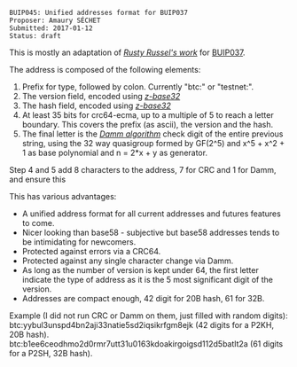     BUIP045: Unified addresses format for BUIP037
    Proposer: Amaury SÉCHET
    Submitted: 2017-01-12
    Status: draft

This is mostly an adaptation of [*Rusty Russel's
work*](https://rusty.ozlabs.org/?p=578) for
[BUIP037](037.mediawiki "wikilink").  
  
The address is composed of the following elements:  
1. Prefix for type, followed by colon. Currently "btc:" or "testnet:".  
2. The version field, encoded using
[*z-base32*](http://philzimmermann.com/docs/human-oriented-base-32-encoding.txt)  
3. The hash field, encoded using
[*z-base32*](http://philzimmermann.com/docs/human-oriented-base-32-encoding.txt)  
4. At least 35 bits for crc64-ecma, up to a multiple of 5 to reach a
letter boundary. This covers the prefix (as ascii), the version and the
hash.  
5. The final letter is the [*Damm
algorithm*](https://en.wikipedia.org/wiki/Damm_algorithm) check digit of
the entire previous string, using the 32 way quasigroup formed by
GF(2^5) and x^5 + x^2 + 1 as base polynomial and n = 2\*x + y as
generator.  
  
Step 4 and 5 add 8 characters to the address, 7 for CRC and 1 for Damm,
and ensure this  
  
This has various advantages:  
- A unified address format for all current addresses and futures
features to come.  
- Nicer looking than base58 - subjective but base58 addresses tends to
be intimidating for newcomers.  
- Protected against errors via a CRC64.  
- Protected against any single character change via Damm.  
- As long as the number of version is kept under 64, the first letter
indicate the type of address as it is the 5 most significant digit of
the version.  
- Addresses are compact enough, 42 digit for 20B hash, 61 for 32B.  
  
Example (I did not run CRC or Damm on them, just filled with random
digits):  
btc:yybul3unspd4bn2aji33natie5sd2iqsikrfgm8ejk (42 digits for a P2KH,
20B hash).  
btc:b1ee6ceodhmo2d0rmr7utt31u0163kdoakirgoigsd112d5batlt2a (61 digits
for a P2SH, 32B hash).

